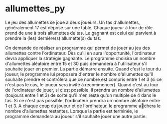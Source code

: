# allumettes_py

Le jeu des allumettes se joue à deux joueurs. Un tas d'allumettes, généralement 17 est déposé
sur une table. Chaque joueur à tour de rôle prend de une à trois allumettes du tas. Le gagnant
est celui qui parvient à prendre la (les) dernière(s) allumette(s) du tas.

On demande de réaliser un programme qui permet de jouer au jeu des allumettes contre
l'ordinateur. Dès qu'il en aura l'opportunité, l'ordinateur devra appliquer la stratégie gagnante.
Le programme choisira un nombre d'allumettes aléatoire entre 15 et 30 puis demandera à
l'utilisateur s'il souhaite jouer en premier. La partie démarre ensuite. Quand c'est le tour
du joueur, le programme lui proposera d'entrer le nombre d'allumettes qu'il souhaite prendre
et contrôlera que ce nombre est compris entre 1 et 3 (si ce n'est pas le cas, le joueur sera invité
à recommencer). Quand c'est au tour de l'ordinateur de jouer, si c'est possible, il prendra un
nombre d'allumettes (toujours entre 1 et 3) de sorte qu'il n'en reste qu'un multiple de 4 dans
le tas. Si ce n'est pas possible, l'ordinateur prendra un nombre aléatoire entre 1 et 3. A chaque
coup du joueur et de l'ordinateur, le programme achera le nombre d'allumettes restantes.
Lorsque la partie est terminée, le programme demandera au joueur s'il souhaite jouer une autre
partie.

